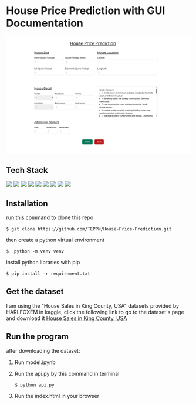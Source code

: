 # House Price Prediction with GUI Documentation

<img src="https://github.com/TEPPN/House-Price-Prediction/blob/e55508c08ca485e23a5190ec2ad22f5c7808859b/demo.png" alt="Preview Website's GUI">

## Tech Stack
<img height="50" src="https://raw.githubusercontent.com/marwin1991/profile-technology-icons/refs/heads/main/icons/python.png"> <img height="50" src="https://raw.githubusercontent.com/marwin1991/profile-technology-icons/refs/heads/main/icons/flask.png"> <img height="50" src="https://raw.githubusercontent.com/marwin1991/profile-technology-icons/refs/heads/main/icons/numpy.png"> <img height="50" src="https://raw.githubusercontent.com/marwin1991/profile-technology-icons/refs/heads/main/icons/pandas.png"> <img height="50" src="https://raw.githubusercontent.com/marwin1991/profile-technology-icons/refs/heads/main/icons/tensorflow.png"> <img height="50" src="https://raw.githubusercontent.com/marwin1991/profile-technology-icons/refs/heads/main/icons/jupyter_notebook.png"> <img height="50" src="https://raw.githubusercontent.com/marwin1991/profile-technology-icons/refs/heads/main/icons/javascript.png">  <img height="50" src="https://raw.githubusercontent.com/marwin1991/profile-technology-icons/refs/heads/main/icons/html.png"> <img height="50" src="https://raw.githubusercontent.com/marwin1991/profile-technology-icons/refs/heads/main/icons/tailwind_css.png"> 

## Installation

run this command to clone this repo
```shell
$ git clone https://github.com/TEPPN/House-Price-Prediction.git
```

then create a python virtual environment
```shell
$  python -m venv venv
```

install python libraries with pip
```shell
$ pip install -r requirement.txt
```

## Get the dataset
I am using the "House Sales in King County, USA" datasets provided by HARLFOXEM in kaggle, click the following link to go to the dataset's page and download it
[House Sales in King County, USA](https://www.kaggle.com/datasets/harlfoxem/housesalesprediction/data)

## Run the program
after downloading the dataset:

1. Run model.ipynb

2. Run the api.py by this command in terminal
    ```shell
    $ python api.py
    ```

3. Run the index.html in your browser
